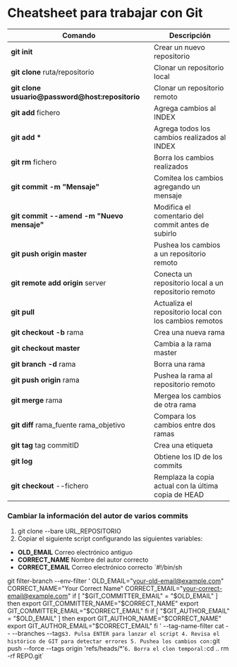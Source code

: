 # Cheatsheet para trabajar con Git

| Comando | Descripción |
| ------- | ----------- |
| __git init__ | Crear un nuevo repositorio |
| __git clone__ ruta/repositorio | Clonar un repositorio local |
| __git clone usuario@password@host:repositorio__ | Clonar un repositorio remoto |
| __git add__ fichero | Agrega cambios al INDEX |
| __git add \*__ | Agrega todos los cambios realizados al INDEX|
| __git rm__ fichero | Borra los cambios realizados |
| __git commit -m "Mensaje"__ | Comitea los cambios agregando un mensaje |
| __git commit --amend -m "Nuevo mensaje"__ | Modifica el comentario del commit antes de subirlo |
| __git push origin master__ | Pushea los cambios a un repositorio remoto |
| __git remote add origin__ server | Conecta un repositorio local a un repositorio remoto |
| __git pull__ | Actualiza el repositorio local con los cambios remotos |
| __git checkout -b__ rama | Crea una nueva rama |
| __git checkout master__ | Cambia a la rama master |
| __git branch -d__ rama | Borra una rama |
| __git push origin__ rama | Pushea la rama al repositorio remoto |
| __git merge__ rama | Mergea los cambios de otra rama |
| __git diff__ rama_fuente rama_objetivo | Compara los cambios entre dos ramas |
| __git tag__ tag commitID | Crea una etiqueta |
| __git log__ | Obtiene los ID de los commits |
| __git checkout__ --fichero | Remplaza la copia actual con la última copia de HEAD |

### Cambiar la información del autor de varios commits
1. git clone --bare URL_REPOSITORIO
2. Copiar el siguiente script configurando las siguientes variables:
  - __OLD_EMAIL__ Correo electrónico antiguo
  - __CORRECT_NAME__ Nombre del autor correcto
  - __CORRECT_EMAIL__ Correo electrónico correcto
`#!/bin/sh

git filter-branch --env-filter '
OLD_EMAIL="your-old-email@example.com"
CORRECT_NAME="Your Correct Name"
CORRECT_EMAIL="your-correct-email@example.com"
if [ "$GIT_COMMITTER_EMAIL" = "$OLD_EMAIL" ]
then
    export GIT_COMMITTER_NAME="$CORRECT_NAME"
    export GIT_COMMITTER_EMAIL="$CORRECT_EMAIL"
fi
if [ "$GIT_AUTHOR_EMAIL" = "$OLD_EMAIL" ]
then
    export GIT_AUTHOR_NAME="$CORRECT_NAME"
    export GIT_AUTHOR_EMAIL="$CORRECT_EMAIL"
fi
' --tag-name-filter cat -- --branches --tags`
3. Pulsa ENTER para lanzar el script
4. Revisa el histórico de GIT para detectar errores
5. Pushea los cambios con: `git push --force --tags origin 'refs/heads/*'`
6. Borra el clon temporal:
`cd ..
rm -rf REPO.git`
